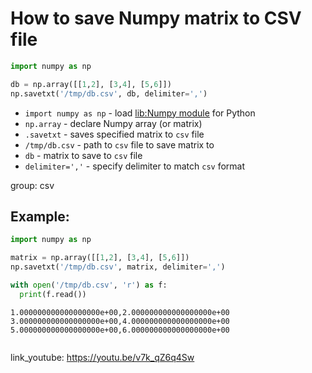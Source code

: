 # How to save Numpy matrix to CSV file

```python
import numpy as np

db = np.array([[1,2], [3,4], [5,6]])
np.savetxt('/tmp/db.csv', db, delimiter=',')
```

- `import numpy as np` - load [lib:Numpy module](/python-numpy/how-to-install-python-numpy-lib) for Python
- `np.array` - declare Numpy array (or matrix)
- `.savetxt` - saves specified matrix to `csv` file
- `/tmp/db.csv` - path to `csv` file to save matrix to
- `db` - matrix to save to `csv` file
- `delimiter=','` - specify delimiter to match `csv` format

group: csv

## Example: 
```python
import numpy as np

matrix = np.array([[1,2], [3,4], [5,6]])
np.savetxt('/tmp/db.csv', matrix, delimiter=',')

with open('/tmp/db.csv', 'r') as f:
  print(f.read())

```
```
1.000000000000000000e+00,2.000000000000000000e+00
3.000000000000000000e+00,4.000000000000000000e+00
5.000000000000000000e+00,6.000000000000000000e+00


```

link_youtube: https://youtu.be/v7k_qZ6q4Sw
